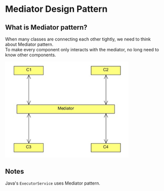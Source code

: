 # Mediator Design Pattern

## What is Mediator pattern?
When many classes are connecting each other tightly, we need to think about Mediator pattern.  
To make every component only interacts with the mediator, no long need to know other components.

<img src="https://github.com/hanqicode/PerkTreeForMyself/blob/master/Java/DesignPattern/Pictures/Mediator.png" alt="drawing" width="400"/>

## Notes
Java's `ExecutorService` uses Mediator pattern.
